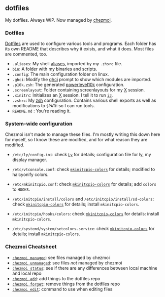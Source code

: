 ## dotfiles

My dotfiles. Always WIP. Now managed by [chezmoi](https://www.chezmoi.io).

### Dotfiles

[Dotfiles](<https://wiki.archlinux.org/title/Dotfiles>) are used to configure various tools and programs.
Each folder has its own README that describes why it exists, and what it does. Most files are commented, too.

- `.aliases`: My shell [aliases](<https://wiki.archlinux.org/title/Bash#Aliases>), imported by my `.zhsrc` file.
- `bin`: A folder with my binaries and scripts.
- `.config`: The main configuration folder on linux.
- `.ghci`: Modify the [ghci](https://ghc.gitlab.haskell.org/ghc/doc/users_guide/ghci.html#id2) prompt to show which modules are imported.
- `.p10k.zsh`: The generated [powerlevel10k](<https://github.com/romkatv/powerlevel10k>) configuration.
- `.screenlayout`: Folder containing screenlayouts for my [X](<https://wiki.archlinux.org/title/Xorg>) session.
- `.xinitrc`: Initializes an [X](<https://wiki.archlinux.org/title/Xorg>) session. I tell it to run [`i3`](<https://wiki.archlinux.org/title/I3>).
- `.zshrc`: My [zsh](<https://www.zsh.org>) configuration. Contains various shell exports as well as modifications to `$PATH` so I can run tools.
- `README.md` : You're reading it.

### System-wide configuration

Chezmoi isn't made to manage these files. I'm mostly writing this down here for myself, so I know these are modified, and for what reason they are modified.

- `/etc/ly/config.ini`: check [`Ly`](<https://github.com/fairyglade/ly>) for details; configuration file for ly, my display manager.
- `/etc/vtconsole.conf`: check [`mkinitcpio-colors`](<https://github.com/evanpurkhiser/mkinitcpio-colors>) for details; modified to halcyonify colors.
- `/etc/mkinitcpio.conf`: check [`mkinitcpio-colors`](<https://github.com/evanpurkhiser/mkinitcpio-colors>) for details; add `colors` to `HOOKS`.
- `/etc/initcpio/install/colors` and `/etc/initcpio/install/sd-colors`: check [`mkinitcpio-colors`](<https://github.com/evanpurkhiser/mkinitcpio-colors>) for details; install `mkinitcpio-colors`.
- `/etc/initcpio/hooks/colors`: check [`mkinitcpio-colors`](<https://github.com/evanpurkhiser/mkinitcpio-colors>) for details: install `mkinitcpio-colors`.

- `/etc/systemd/system/setcolors.service`: check [`mkinitcpio-colors`](<https://github.com/evanpurkhiser/mkinitcpio-colors>) for details; install `mkinitcpio-colors`.


### Chezmoi Cheatsheet

- [`chezmoi managed`](<https://www.chezmoi.io/reference/commands/managed/>): see files managed by chezmoi
- [`chezmoi unmanaged`](<https://www.chezmoi.io/reference/commands/unmanaged/>): see files _not_ managed by chezmoi
- [`chezmoi status`](<https://www.chezmoi.io/reference/commands/status/>): see if there are any differences between local machine and local repo
- [`chezmoi add`](<https://www.chezmoi.io/reference/commands/add/>): add things to the dotfiles repo
- [`chezmoi forget`](<https://www.chezmoi.io/reference/commands/forget/>): remove things from the dotfiles repo
- [`chezmoi edit`](<https://www.chezmoi.io/reference/commands/edit/>): command to use when editing files
